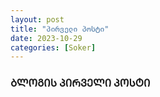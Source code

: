 ```yaml
---
layout: post
title: "პირველი პოსტი"
date: 2023-10-29
categories: [Soker]
---
```


### ᲑᲚᲝᲒᲘᲡ ᲞᲘᲠᲕᲔᲚᲘ ᲞᲝᲡᲢᲘ